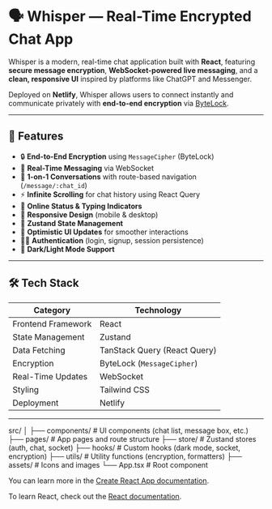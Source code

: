 

# 🗣️ Whisper — Real-Time Encrypted Chat App

Whisper is a modern, real-time chat application built with **React**, featuring **secure message encryption**, **WebSocket-powered live messaging**, and a **clean, responsive UI** inspired by platforms like ChatGPT and Messenger.  

Deployed on **Netlify**, Whisper allows users to connect instantly and communicate privately with **end-to-end encryption** via [ByteLock](https://www.npmjs.com/package/bytlock).

---

## 🚀 Features

- 🔒 **End-to-End Encryption** using `MessageCipher` (ByteLock)
- 💬 **Real-Time Messaging** via WebSocket
- 👥 **1-on-1 Conversations** with route-based navigation (`/message/:chat_id`)
- ⚡ **Infinite Scrolling** for chat history using React Query
- 🧭 **Online Status & Typing Indicators**
- 📲 **Responsive Design** (mobile & desktop)
- 🧠 **Zustand State Management**
- 🔁 **Optimistic UI Updates** for smoother interactions
- 🧑‍💻 **Authentication** (login, signup, session persistence)
- 🌙 **Dark/Light Mode Support**

---

## 🛠️ Tech Stack

| Category | Technology |
|-----------|-------------|
| Frontend Framework | React |
| State Management | Zustand |
| Data Fetching | TanStack Query (React Query) |
| Encryption | ByteLock (`MessageCipher`) |
| Real-Time Updates | WebSocket |
| Styling | Tailwind CSS |
| Deployment | Netlify |

---

src/
│
├── components/        # UI components (chat list, message box, etc.)
├── pages/             # App pages and route structure
├── store/             # Zustand stores (auth, chat, socket)
├── hooks/             # Custom hooks (dark mode, socket, encryption)
├── utils/             # Utility functions (encryption, formatters)
├── assets/            # Icons and images
└── App.tsx            # Root component





You can learn more in the [Create React App documentation](https://facebook.github.io/create-react-app/docs/getting-started).

To learn React, check out the [React documentation](https://reactjs.org/).
